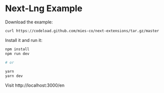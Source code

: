 # Next-Lng Example

Download the example:

```sh
curl https://codeload.github.com/mies-co/next-extensions/tar.gz/master | tar -xz --strip=2 next-extensions-master/examples/next-lng-example
```

Install it and run it:

```sh
npm install
npm run dev
 
# or

yarn
yarn dev
```

Visit http://localhost:3000/en

